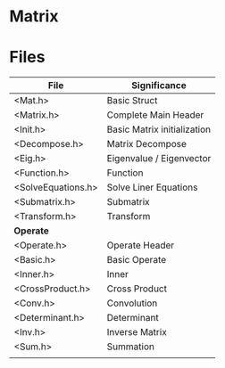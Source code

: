# **Matrix**

# Files 

| File | Significance |
|---|---|
| <Mat.h> | Basic Struct |
| <Matrix.h> | Complete Main Header |
| <Init.h> | Basic Matrix initialization|
| <Decompose.h> | Matrix Decompose |
| <Eig.h> | Eigenvalue / Eigenvector |
| <Function.h> | Function |
| <SolveEquations.h> | Solve Liner Equations |
| <Submatrix.h> | Submatrix |
| <Transform.h> | Transform |
|**Operate**||
| <Operate.h> | Operate Header |
| <Basic.h> | Basic Operate |
| <Inner.h> | Inner |
| <CrossProduct.h> | Cross Product |
| <Conv.h> | Convolution |
| <Determinant.h> | Determinant |
| <Inv.h> | Inverse Matrix |
| <Sum.h> | Summation |
|||
